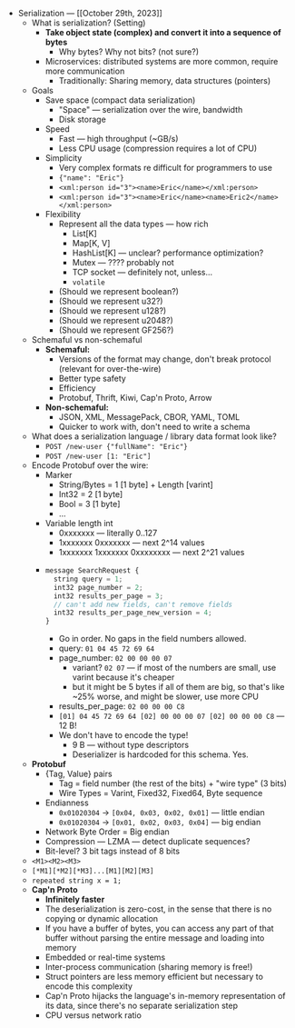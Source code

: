 - Serialization — [[October 29th, 2023]]
    - What is serialization? (Setting)
        - **Take object state (complex) and convert it into a sequence of bytes**
            - Why bytes? Why not bits? (not sure?)
        - Microservices: distributed systems are more common, require more communication
            - Traditionally: Sharing memory, data structures (pointers)
    - Goals
        - Save space (compact data serialization)
            - "Space" — serialization over the wire, bandwidth
            - Disk storage
        - Speed
            - Fast — high throughput (~GB/s)
            - Less CPU usage (compression requires a lot of CPU)
        - Simplicity
            - Very complex formats re difficult for programmers to use
            - `{"name": "Eric"}`
            - `<xml:person id="3"><name>Eric</name></xml:person>`
            - `<xml:person id="3"><name>Eric</name><name>Eric2</name></xml:person>`
        - Flexibility
            - Represent all the data types — how rich
                - List[K]
                - Map[K, V]
                - HashList[K] — unclear? performance optimization?
                - Mutex — ???? probably not
                - TCP socket — definitely not, unless…
                - `volatile`
            - (Should we represent boolean?)
            - (Should we represent u32?)
            - (Should we represent u128?)
            - (Should we represent u2048?)
            - (Should we represent GF256?)
    - Schemaful vs non-schemaful
        - **Schemaful:**
            - Versions of the format may change, don't break protocol (relevant for over-the-wire)
            - Better type safety
            - Efficiency
            - Protobuf, Thrift, Kiwi, Cap'n Proto, Arrow
        - **Non-schemaful:**
            - JSON, XML, MessagePack, CBOR, YAML, TOML
            - Quicker to work with, don't need to write a schema
    - What does a serialization language / library data format look like?
        - `POST /new-user {"fullName": "Eric"}`
        - `POST /new-user [1: "Eric"]`
    - Encode Protobuf over the wire:
        - Marker
            - String/Bytes = 1 [1 byte] + Length [varint]
            - Int32 = 2 [1 byte]
            - Bool = 3 [1 byte]
            - ...
        - Variable length int
            - 0xxxxxxx — literally 0..127
            - 1xxxxxxx 0xxxxxxx — next 2^14 values
            - 1xxxxxxx 1xxxxxxx 0xxxxxxxx — next 2^21 values
        - ```javascript
          message SearchRequest {
            string query = 1;
            int32 page_number = 2;
            int32 results_per_page = 3;
            // can't add new fields, can't remove fields
            int32 results_per_page_new_version = 4;
          }
          ```
            - Go in order. No gaps in the field numbers allowed.
            - query: `01 04 45 72 69 64`
            - page_number: `02 00 00 00 07`
                - variant? `02 07` — if most of the numbers are small, use varint because it's cheaper
                - but it might be 5 bytes if all of them are big, so that's like ~25% worse, and might be slower, use more CPU
            - results_per_page: `02 00 00 00 C8`
            - `[01] 04 45 72 69 64 [02] 00 00 00 07 [02] 00 00 00 C8` — 12 B!
            - We don't have to encode the type!
                - 9 B — without type descriptors
                - Deserializer is hardcoded for this schema. Yes.
    - **Protobuf**
        - {Tag, Value} pairs
            - Tag = field number (the rest of the bits) + "wire type" (3 bits)
            - Wire Types = Varint, Fixed32, Fixed64, Byte sequence
        - Endianness
            - `0x01020304` -> `[0x04, 0x03, 0x02, 0x01]` — little endian
            - `0x01020304` -> `[0x01, 0x02, 0x03, 0x04]` — big endian
        - Network Byte Order = Big endian
        - Compression — LZMA — detect duplicate sequences?
        - Bit-level? 3 bit tags instead of 8 bits
    - `<M1><M2><M3>`
    - `[*M1][*M2][*M3]...[M1][M2][M3]`
    - `repeated string x = 1;`
    - **Cap'n Proto**
        - __Infinitely faster__
        - The deserialization is zero-cost, in the sense that there is no copying or dynamic allocation
        - If you have a buffer of bytes, you can access any part of that buffer without parsing the entire message and loading into memory
        - Embedded or real-time systems
        - Inter-process communication (sharing memory is free!)
        - Struct pointers are less memory efficient but necessary to encode this complexity
        - Cap'n Proto hijacks the language's in-memory representation of its data, since there's no separate serialization step
        - CPU versus network ratio
